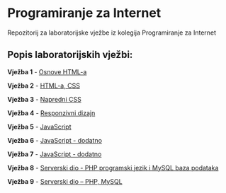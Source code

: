 # Programiranje za Internet
Repozitorij za laboratorijske vježbe iz kolegija Programiranje za Internet


## Popis laboratorijskih vježbi:

**Vježba 1** - [Osnove HTML-a](https://github.com/nduje/Programiranje-za-Internet/tree/main/Vje%C5%BEba%201)

**Vježba 2** - [HTML-a, CSS](https://github.com/nduje/Programiranje-za-Internet/tree/main/Vje%C5%BEba%202)

**Vježba 3** - [Napredni CSS](https://github.com/nduje/Programiranje-za-Internet/tree/main/Vje%C5%BEba%203)

**Vježba 4** - [Responzivni dizajn](https://github.com/nduje/Programiranje-za-Internet/tree/main/Vje%C5%BEba%204)

**Vježba 5** - [JavaScript](https://github.com/nduje/Programiranje-za-Internet/tree/main/Vje%C5%BEba%205)

**Vježba 6** - [JavaScript - dodatno](https://github.com/nduje/Programiranje-za-Internet/tree/main/Vje%C5%BEba%206)

**Vježba 7** - [JavaScript - dodatno](https://github.com/nduje/Programiranje-za-Internet/tree/main/Vje%C5%BEba%207)

**Vježba 8** - [Serverski dio - PHP programski jezik i MySQL baza podataka](https://github.com/nduje/Programiranje-za-Internet/tree/main/Vje%C5%BEba%208)

**Vježba 9** - [Serverski dio – PHP, MySQL](https://github.com/nduje/Programiranje-za-Internet/tree/main/Vje%C5%BEba%209)
